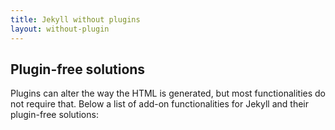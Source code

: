```yaml
---
title: Jekyll without plugins
layout: without-plugin
---
```


## Plugin-free solutions
                        
Plugins can alter the way the HTML is generated, but most functionalities do not require that. Below a list of add-on functionalities for Jekyll and their plugin-free solutions:
